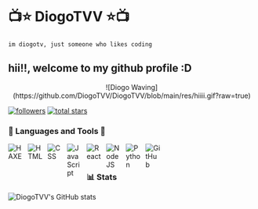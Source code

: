 # 📺⭐ DiogoTVV ⭐📺

``im diogotv, just someone who likes coding``

## hii!!, welcome to my github profile :D

<div align="center">
![Diogo Waving](https://github.com/DiogoTVV/DiogoTVV/blob/main/res/hiiii.gif?raw=true)
<p align="left">
    <a href="https://github.com/DiogoTVV?tab=followers">
       <img alt="followers" title="Follow me on Github" src="https://custom-icon-badges.demolab.com/github/followers/DiogoTVV?color=236ad3&labelColor=1155ba&style=for-the-badge&logo=person-add&label=Follow&logoColor=white"/></a>
    <a href="https://github.com/DiogoTVV?tab=repositories&sort=stargazers">
       <img alt="total stars" title="Total stars on GitHub" src="https://custom-icon-badges.demolab.com/github/stars/DiogoTVV?color=55960c&style=for-the-badge&labelColor=488207&logo=star"/></a>
</p>
</div>

### 🔧 Languages and Tools 🔧

<img align="left" alt="HAXE" width="30px" style="padding-right:10px;" src="https://cdn.jsdelivr.net/gh/devicons/devicon/icons/haxe/haxe-plain.svg" />
<img align="left" alt="HTML" width="30px" style="padding-right:10px;" src="https://cdn.jsdelivr.net/gh/devicons/devicon/icons/html5/html5-plain.svg" />
<img align="left" alt="CSS" width="30px" style="padding-right:10px;" src="https://cdn.jsdelivr.net/gh/devicons/devicon/icons/css3/css3-plain.svg" />
<img align="left" alt="JavaScript" width="30px" style="padding-right:10px;" src="https://cdn.jsdelivr.net/gh/devicons/devicon/icons/javascript/javascript-plain.svg" />
<img align="left" alt="React" width="30px" style="padding-right:10px;" src="https://cdn.jsdelivr.net/gh/devicons/devicon/icons/react/react-original.svg" />
<img align="left" alt="NodeJS" width="30px" style="padding-right:10px;" src="https://cdn.jsdelivr.net/gh/devicons/devicon/icons/nodejs/nodejs-original.svg" />
<img align="left" alt="Python" width="30px" style="padding-right:10px;" src="https://cdn.jsdelivr.net/gh/devicons/devicon/icons/python/python-plain.svg" />
<img align="left" alt="GitHub" width="30px" style="padding-right:10px;" src="https://cdn.jsdelivr.net/gh/devicons/devicon/icons/github/github-original.svg" />
<br />
<br />

### 📊 Stats

![DiogoTVV's GitHub stats](https://github-readme-stats.vercel.app/api?username=diogotvv&show_icons=true&theme=gruvbox)

<!-- ![GitHub Streak](https://streak-stats.demolab.com?user=ForrestKnight&theme=gruvbox&border_radius=4.5) -->

<!--
**DiogoTVV/DiogoTVV** is a ✨ _special_ ✨ repository because its `README.md` (this file) appears on your GitHub profile.

Here are some ideas to get you started:

- 🔭 I’m currently working on ...
- 🌱 I’m currently learning ...
- 👯 I’m looking to collaborate on ...
- 🤔 I’m looking for help with ...
- 💬 Ask me about ...
- 📫 How to reach me: ...
- 😄 Pronouns: ...
- ⚡ Fun fact: ...
-->
